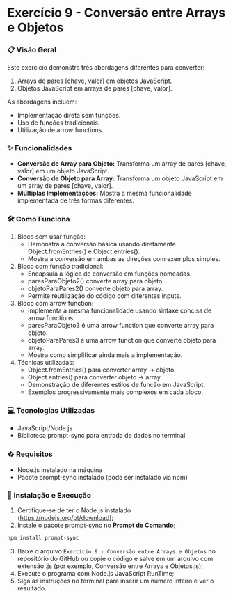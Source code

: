 # Exercício 9 - Conversão entre Arrays e Objetos

### 📋 Visão Geral
Este exercício demonstra três abordagens diferentes para converter:
1. Arrays de pares [chave, valor] em objetos JavaScript.
2. Objetos JavaScript em arrays de pares [chave, valor].

As abordagens incluem:
- Implementação direta sem funções.
- Uso de funções tradicionais.
- Utilização de arrow functions.

### ✨ Funcionalidades
- **Conversão de Array para Objeto:** Transforma um array de pares [chave, valor] em um objeto JavaScript.
- **Conversão de Objeto para Array:** Transforma um objeto JavaScript em um array de pares [chave, valor].
- **Múltiplas Implementações:** Mostra a mesma funcionalidade implementada de três formas diferentes.

### 🛠️ Como Funciona
1. Bloco sem usar função:
    - Demonstra a conversão básica usando diretamente Object.fromEntries() e Object.entries().
    - Mostra a conversão em ambas as direções com exemplos simples.
2. Bloco com função tradicional:
    - Encapsula a lógica de conversão em funções nomeadas.
    - paresParaObjeto2() converte array para objeto.
    - objetoParaPares2() converte objeto para array.
    - Permite reutilização do código com diferentes inputs.
3. Bloco com arrow function:
    - Implementa a mesma funcionalidade usando sintaxe concisa de arrow functions.
    - paresParaObjeto3 é uma arrow function que converte array para objeto.
    - objetoParaPares3 é uma arrow function que converte objeto para array.
    - Mostra como simplificar ainda mais a implementação.
4. Técnicas utilizadas:
    - Object.fromEntries() para converter array → objeto.
    - Object.entries() para converter objeto → array.
    - Demonstração de diferentes estilos de função em JavaScript.
    - Exemplos progressivamente mais complexos em cada bloco.

### 💻 Tecnologias Utilizadas
- JavaScript/Node.js
- Biblioteca prompt-sync para entrada de dados no terminal

### � Requisitos
- Node.js instalado na máquina
- Pacote prompt-sync instalado (pode ser instalado via npm)

### 🚀 Instalação e Execução
1. Certifique-se de ter o Node.js instalado (https://nodejs.org/pt/download);
2. Instale o pacote prompt-sync no **Prompt de Comando**;
```bash
npm install prompt-sync
```
3. Baixe o arquivo `Exercício 9 - Conversão entre Arrays e Objetos` no repositório do GitHub ou copie o código e salve em um arquivo com extensão .js (por exemplo, Conversão entre Arrays e Objetos.js);
4. Execute o programa com Node.js JavaScript RunTime;
5. Siga as instruções no terminal para inserir um número inteiro e ver o resultado.
